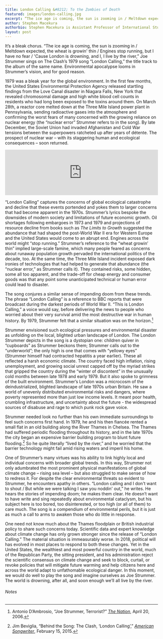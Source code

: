 ```yaml
---
title: London Calling &#8212; To the Zombies of Death
featured: images/london-calling.jpg
excerpt: “The ice age is coming, the sun is zooming in / Meltdown expected, the wheat is growin' thin / Engines stop running, but I have no fear / 'Cause London is drowning, and I, I live by the river.” Environmental apocalypse looms in Joe Strummer’s vision, and for good reason.
author: Stephen Macekura
authorbio: Stephen Macekura is Assistant Professor of International Studies at Indiana University-Bloomington.
layout: post
---
```


It’s a bleak chorus. “The ice age is coming, the sun is zooming in / Meltdown expected, the wheat is growin' thin / Engines stop running, but I have no fear / 'Cause London is drowning, and I, I live by the river,” Joe Strummer sings on The Clash’s 1979 song “London Calling,” the title track to the album of the same name. Environmental apocalypse looms in Strummer’s vision, and for good reason.

1979 was a bleak year for the global environment. In the first few months, the United States Environmental Protection Agency released startling findings from the Love Canal disaster in Niagara Falls, New York that revealed chromosomal damage and high white blood cell counts in residents who had long been exposed to the toxins around them. On March 28th, a reactor core melted down at the Three Mile Island power plant in Pennsylvania, sending radioactive gases into the atmosphere and confirming the worst fears of many concerned with the growing reliance on nuclear energy (the “nuclear error” Strummer refers to in the song). By late December, the Soviet Union had invaded Afghanistan and Cold War tensions between the superpowers ratcheted up after years of détente. The prospect of nuclear war – with its staggering human and ecological consequences – soon returned.

<center><iframe style="display:block; width:100%" src="https://www.youtube.com/embed/EfK-WX2pa8c" frameborder="0" allowfullscreen></iframe></center>

“London Calling” captures the concerns of global ecological catastrophe and decline that these events portended and yokes them to larger concerns that had become apparent in the 1970s. Strummer’s lyrics bespoke the downsides of modern society and limitations of future economic growth. Oil shortages following embargoes in 1973 and 1979 and projections of resource decline from books such as *The Limits to Growth* suggested the abundance that had shaped the post-World War II era for Western Europe and the United States would come to an abrupt end. Engines across the world might “stop running.” Strummer’s reference to the “wheat growin’ thin” implied large-scale famine, which many people feared as concerns about runaway population growth pervaded the international politics of the decade, too. At the same time, the Three Mile Island incident exposed dark ironies of technologies that had helped to generate that abundance (the “nuclear error,” as Strummer calls it). They contained risks, some hidden, some all too apparent, and the trade-off for cheap energy and consumer goods was that any point some unanticipated technical or human error could lead to disaster.

The song conjures a similar sense of impending doom from these trends. The phrase “London Calling” is a reference to BBC reports that were broadcast during the darkest periods of World War II. “This is London Calling,” a voice would say, before delivering the news to people who worried about their very survival amid the most destructive war in human history. By 1979, Strummer felt that a similar situation was on the horizon.[^0474]

Strummer envisioned such ecological pressures and environmental disaster as unfolding on the local, blighted urban landscape of London. The London Strummer depicts in the song is a dystopian one: children quiver in “cupboards” as Strummer beckons them; Strummer calls out to the “underworld”; the only high is one that comes with “yellowy eyes” (Strummer himself had contracted hepatitis a year earlier). These all reflected a harsh economic climate. The country faced high inflation, rising unemployment, and growing social unrest capped off by the myriad strikes that gripped the country during the “winter of discontent” in the unusually cold months between late 1978 and early 1979. But it also spoke to grimness of the built environment. Strummer’s London was a microcosm of the deindustrialized, blighted landscape of late 1970s urban Britain. He saw a world of unevenly distributed environmental risks and dangers, where poverty represented more than just low income levels. It meant poor health, crumbling infrastructure, and uncertainty about the future - the widespread sources of disabuse and rage to which punk rock gave voice.

Strummer needed look no further than his own immediate surroundings to feel such concerns first hand. In 1979, he and his then fiancée rented a small flat in an old building along the River Thames in Chelsea. The Thames had suffered periodic flooding throughout its history, and in the late 1970s the city began an expensive barrier building program to blunt future flooding.[^25fd] So he quite literally “lived by the river,” and he worried that the barrier technology might fail amid rising waters and imperil his home.

One of Strummer’s many virtues was his ability to link highly local and individual concerns with broader global trends. In this way, Strummer not only adumbrated the most prominent physical manifestations of global climate change – rising sea level – but also struggled to make sense of how to redress it. For despite the clear environmental threats so evident to Strummer, he encounters apathy in others. “London calling and I don't want to shout / But while we were talking I saw you noddin' out,” he writes. He hears the stories of impending doom; he makes them clear. He doesn’t want to have write and sing repeatedly about environmental cataclysm, but his subject here is too bored, too disinterested, or too high (or all of them) to care much. The song is a compendium of environmental perils, but it is just as much a call to arms to awaken those who do little in response.

One need not know much about the Thames floodplain or British industrial policy to share such concerns today. Scientific data and expert knowledge about climate change has only grown stronger since the release of “London Calling.” The material situation is immeasurably worse. In 2018, political will has evolved in most places to respond to both these changes. Yet in the United States, the wealthiest and most powerful country in the world, much of the Republican Party, the sitting president, and his administration reject the scientific consensus on climate change and seek to block, curtail, or revoke policies that will mitigate future warming and help citizens here and across the world adapt to unfathomable ecological danger. In this moment, we would do well to play the song and imagine ourselves as Joe Strummer. The world is drowning, after all, and soon enough we’ll all live by the river.

###### Notes
[^0474]: Antonio D’Ambrosio, “Joe Strummer, Terrorist?” [*The Nation*](https://www.thenation.com/article/joe-strummer-terrorist/), April 20, 2006.
[^25fd]: Jim Beviglia, “Behind the Song: The Clash, ‘London Calling’,” [*American Songwriter*](https://americansongwriter.com/2015/02/behind-song-clash-london-calling/), February 15, 2015.
